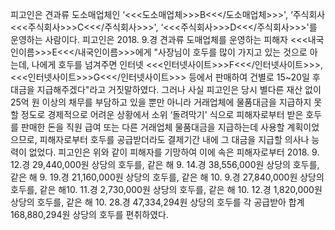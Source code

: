 피고인은 견과류 도소매업체인 ‘<<<도소매업체>>>B<<</도소매업체>>>', ‘주식회사 <<<주식회사>>>C<<</주식회사>>>', ‘<<<주식회사>>>D<<</주식회사>>>'를 운영하는 사람이다.
피고인은 2018. 9.경 견과류 도매업체를 운영하는 피해자 <<<내국인이름>>>E<<</내국인이름>>>에게 "사장님이 호두를 많이 가지고 있는 것으로 아는데, 나에게 호두를 넘겨주면 인터넷 <<<인터넷사이트>>>F<<</인터넷사이트>>>, <<<인터넷사이트>>>G<<</인터넷사이트>>> 등에서 판매하여 건별로 15~20일 후 대금을 지급해주겠다"라고 거짓말하였다.
그러나 사실 피고인은 당시 별다른 재산 없이 25억 원 이상의 채무를 부담하고 있을 뿐만 아니라 거래업체에 물품대금을 지급하지 못할 정도로 경제적으로 어려운 상황에서 소위 ‘돌려막기' 식으로 피해자로부터 받은 호두를 판매한 돈을 직원 급여 또는 다른 거래업체 물품대금을 지급하는데 사용할 계획이었으므로, 피해자로부터 호두를 공급받더라도 결제기간 내에 그 대금을 지급할 의사나 능력이 없었다.
피고인은 위와 같이 피해자를 기망하여 이에 속은 피해자로부터 2018. 9. 12.경 29,440,000원 상당의 호두를, 같은 해 9. 14.경 38,556,000원 상당의 호두를, 같은 해 9. 19.경 21,160,000원 상당의 호두를, 같은 해 10. 9.경 27,840,000원 상당의 호두를, 같은 해10. 11.경 2,730,000원 상당의 호두를, 같은 해 10. 12.경 1,820,000원 상당의 호두를, 같은 해 10. 28.경 47,334,294원 상당의 호두를 각 공급받아 합계 168,880,294원 상당의 호두를 편취하였다.